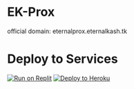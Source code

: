 # EK-Prox
official domain: eternalprox.eternalkash.tk
# Deploy to Services
<a target="_blank" href="https://replit.com/github/EternalKash-Coding/EK-Proxy"><img alt="Run on Replit" src="https://raw.githubusercontent.com/BinBashBanana/deploy-buttons/master/buttons/remade/replit.svg"></a>
<a target="_blank" href="https://heroku.com/deploy/?template=https://github.com/EternalKash-Coding/EK-Proxy"><img alt="Deploy to Heroku" src="https://raw.githubusercontent.com/BinBashBanana/deploy-buttons/master/buttons/remade/heroku.svg"></a>
